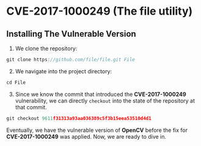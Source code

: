 # CVE-2017-1000249 (The file utility)

## Installing The Vulnerable Version

1.  We clone the repository:

```C
git clone https://github.com/file/file.git File
```

2.  We navigate into the project directory:

```C
cd File
```

3.  Since we know the commit that introduced the **CVE-2017-1000249** vulnerability, we can directly `checkout` into the state of the repository at that commit.

```C
git checkout 9611f31313a93aa036389c5f3b15eea53510d4d1
```

Eventually, we have the vulnerable version of **OpenCV** before the fix for **CVE-2017-1000249** was applied. Now, we are ready to dive in.
